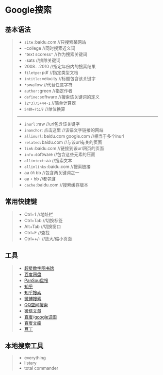 # Google搜索
## 基本语法
> - `site:`baidu.com      //只搜索某网站
> - `~`college      //同时搜索近义词
> - `"`text scoress`"`    //作为搜索关键词
> - `-`sats    //排除关键词
> - 2008`..`2010    //指定年份内的搜索结果
> - `filetpe:`pdf    //指定类型文档
> - `intitle:`velocity    //标题包含该关键字
> - `*`swallow    //代替任意字符
> - `author:`green    //指定作者
> - `define:`software      //搜索该关键词的定义
> - `(2*3)/5+44-1`      //简单计算器
> - `54磅=?公斤`      //单位换算
> - ---
> - `inurl:`raw      //url包含该关键字
> - `inanchor:`点击这里      //该锚文字链接的网站
> - `allinurl:`baidu.com google.com      //相当于多个inurl
> - `related:`baidu.com      //与该url有关的页面
> - `link:`baidu.com      //链接到该url网页的页面
> - `info:`software      //包含这些元素的压面
> - `allintext:`aa      //搜索文本
> - `allinlinks:`baidu.com      //搜索链接
> - aa `OR` bb      //包含两关键词之一
> - aa `+` bb      //都包含
> - `cache:`baidu.com      //搜索缓存版本

## 常用快捷键
> - Ctrl+1      //地址栏
> - Ctrl+Tab      //切换标签
> - Alt+Tab      //切换窗口
> - Ctrl+F      //查找
> - Ctrl++/-      //放大/缩小页面

## 工具
> - [超星数字图书馆](book.chaoxing.com)
> - [百度网盘](pan.baidu.com)
> - [PanSou盘搜](www.pansou.com)
> - [知乎](www.zhihu.com)
> - [知乎搜索](zhihu.sogou.com/?p=40051200&kw=)
> - [微博搜索](s.weibo.com)
> - [QQ空间搜索]()
> - [微信文章](weixin.sogou.com/?p=73141200&kw=)
> - [百度](http://image.baidu.com/)/[google识图](https://www.google.com/imghp?hl=zh-CN&tab=wi)
> - [百度文库](http://wenku.baidu.com/)
> - [豆丁](http://www.docin.com/)

## 本地搜索工具
> - everything
> - listary
> - total commander
